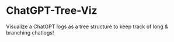 # ChatGPT-Tree-Viz
 Visualize a ChatGPT logs as a tree structure to keep track of long & branching chatlogs!
